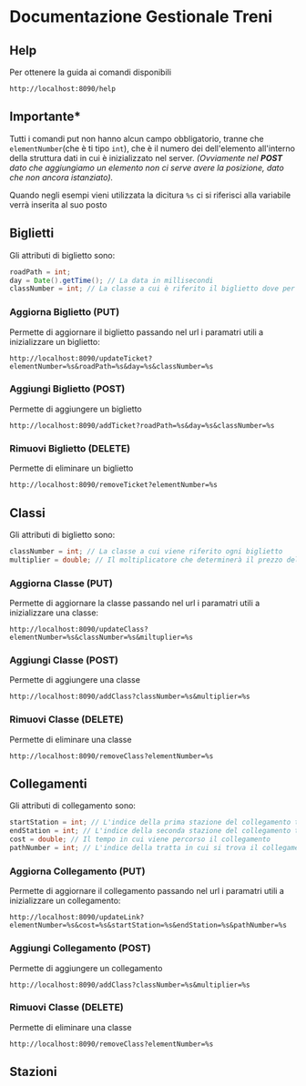# Documentazione Gestionale Treni

## Help

Per ottenere la guida ai comandi disponibili

````
http://localhost:8090/help
````

## Importante*

Tutti i comandi put non hanno alcun campo obbligatorio, tranne che ````elementNumber````(che è ti tipo ```` int ````),
che è il numero dei dell'elemento all'interno della struttura dati in cui è inizializzato nel server. _(Ovviamente nel **POST** dato che aggiungiamo un elemento non ci serve avere la posizione, dato che non ancora istanziato)._

Quando negli esempi vieni utilizzata la dicitura ````%s```` ci si riferisci alla variabile verrà inserita al suo posto

## Biglietti

Gli attributi di biglietto sono:

````java
roadPath = int;
day = Date().getTime(); // La data in millisecondi
classNumber = int; // La classe a cui è riferito il biglietto dove per classe, la classe del treno (es. Prima Classe, che nel nostro caso sarà -> 1)
````

### Aggiorna Biglietto (PUT)

Permette di aggiornare il biglietto passando nel url i paramatri utili a inizializzare un biglietto:

````
http://localhost:8090/updateTicket?elementNumber=%s&roadPath=%s&day=%s&classNumber=%s
````

### Aggiungi Biglietto (POST)

Permette di aggiungere un biglietto

````
http://localhost:8090/addTicket?roadPath=%s&day=%s&classNumber=%s
````

### Rimuovi Biglietto (DELETE)

Permette di eliminare un biglietto

````
http://localhost:8090/removeTicket?elementNumber=%s
````

## Classi

Gli attributi di biglietto sono:

````java
classNumber = int; // La classe a cui viene riferito ogni biglietto
multiplier = double; // Il moltiplicatore che determinerà il prezzo del biglietto in base alla classe
````

### Aggiorna Classe (PUT)

Permette di aggiornare la classe passando nel url i paramatri utili a inizializzare una classe:

````
http://localhost:8090/updateClass?elementNumber=%s&classNumber=%s&miltuplier=%s
````

### Aggiungi Classe (POST)

Permette di aggiungere una classe

````
http://localhost:8090/addClass?classNumber=%s&multiplier=%s
````

### Rimuovi Classe (DELETE)

Permette di eliminare una classe

````
http://localhost:8090/removeClass?elementNumber=%s
````

## Collegamenti

Gli attributi di collegamento sono:

````java
startStation = int; // L'indice della prima stazione del collegamento tra due stazioni
endStation = int; // L'indice della seconda stazione del collegamento tra due stazioni
cost = double; // Il tempo in cui viene percorso il collegamento
pathNumber = int; // L'indice della tratta in cui si trova il collegamento
````

### Aggiorna Collegamento (PUT)

Permette di aggiornare il collegamento passando nel url i paramatri utili a inizializzare un collegamento:

````
http://localhost:8090/updateLink?elementNumber=%s&cost=%s&startStation=%s&endStation=%s&pathNumber=%s
````

### Aggiungi Collegamento (POST)

Permette di aggiungere un collegamento

````
http://localhost:8090/addClass?classNumber=%s&multiplier=%s
````

### Rimuovi Classe (DELETE)

Permette di eliminare una classe

````
http://localhost:8090/removeClass?elementNumber=%s
````

## Stazioni
